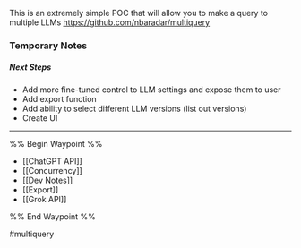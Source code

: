 This is an extremely simple POC that will allow you to make a query to multiple LLMs
https://github.com/nbaradar/multiquery

### Temporary Notes
##### Next Steps
- Add more fine-tuned control to LLM settings and expose them to user
- Add export function
- Add ability to select different LLM versions (list out versions)
- Create UI

--- 

%% Begin Waypoint %%
- [[ChatGPT API]]
- [[Concurrency]]
- [[Dev Notes]]
- [[Export]]
- [[Grok API]]

%% End Waypoint %%

#multiquery